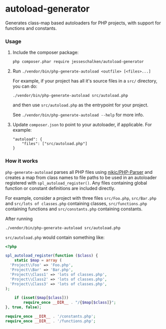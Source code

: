 # autoload-generator

Generates class-map based autoloaders for PHP projects, with support for functions and constants.

### Usage

1. Include the composer package:
    ```
    php composer.phar require jesseschalken/autoload-generator
    ```

2. Run `./vendor/bin/php-generate-autoload <outfile> [<files>...]`

    For example, if your project has all it's source files in a `src/` directory, you can do:
    ```
    ./vendor/bin/php-generate-autoload src/autoload.php
    ```

    and then use `src/autoload.php` as the entrypoint for your project.
    
    See `./vendor/bin/php-generate-autoload --help` for more info.

3. Update `composer.json` to point to your autoloader, if applicable. For example:

    ```
    "autoload": {
        "files": ["src/autoload.php"]
    }
    ```

### How it works

`php-generate-autoload` parses all PHP files using [nikic/PHP-Parser](https://github.com/nikic/PHP-Parser) and
creates a map from class names to file paths to be used in an autoloader registered with `spl_autoload_register()`. Any
files containing global function or constant definitions are included directly.

For example, consider a project with three files `src/Foo.php`, `src/Bar.php` and `src/lots of classes.php` containing
classes, `src/functions.php` containing functions and `src/constants.php` containing constants.

After running

```
./vendor/bin/php-generate-autoload src/autoload.php
```

`src/autoload.php` would contain something like:

```php
<?php

spl_autoload_register(function ($class) {
    static $map = array (
  'Project\\Foo' => 'Foo.php',
  'Project\\Bar' => 'Bar.php',
  'Project\\Class1' => 'lots of classes.php',
  'Project\\Class2' => 'lots of classes.php',
  'Project\\Class3' => 'lots of classes.php',
);

    if (isset($map[$class]))
        require_once __DIR__ . "/{$map[$class]}";
}, true, false);

require_once __DIR__ . '/constants.php';
require_once __DIR__ . '/functions.php';

```
